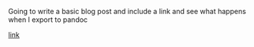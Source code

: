 Going to write a basic blog post and include a link and see what happens when I export to pandoc

[link](https://insights.priva.cat)
